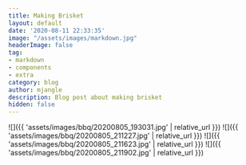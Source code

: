 ```yaml
---
title: Making Brisket
layout: default
date: '2020-08-11 22:33:35'
image: "/assets/images/markdown.jpg"
headerImage: false
tag:
- markdown
- components
- extra
category: blog
author: mjangle
description: Blog post about making brisket
hidden: false
---
```


![]({{ 'assets/images/bbq/20200805_193031.jpg' | relative_url }})
![]({{ 'assets/images/bbq/20200805_211227.jpg' | relative_url }})
![]({{ 'assets/images/bbq/20200805_211623.jpg' | relative_url }})
![]({{ 'assets/images/bbq/20200805_211902.jpg' | relative_url }})
